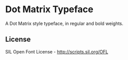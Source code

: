 # Dot Matrix Typeface

A Dot Matrix style typeface, in regular and bold weights.

## License
SIL Open Font License - http://scripts.sil.org/OFL